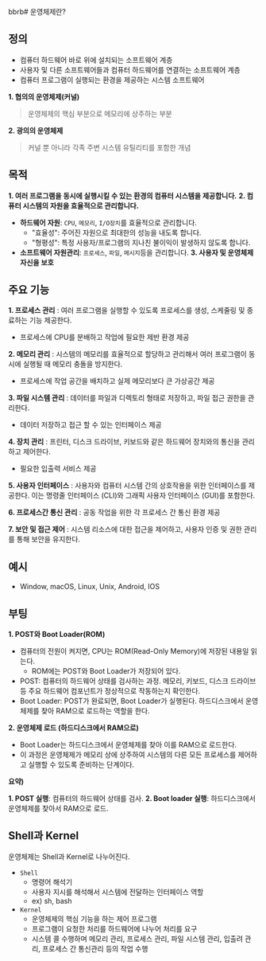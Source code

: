 bbrb# 운영체제란?

## 정의

- 컴퓨터 하드웨어 바로 위에 설치되는 소프트웨어 계층
- 사용자 및 다른 소프트웨어들과 컴퓨터 하드웨어를 연결하는 소프트웨어 계층
- 컴퓨터 프로그램이 실행되는 환경을 제공하는 시스템 소프트웨어

**1. 협의의 운영체제(커널)**

> 운영체제의 핵심 부분으로 메모리에 상주하는 부분

**2. 광의의 운영체제**

> 커널 뿐 아니라 각족 주변 시스템 유틸리티를 포함한 개념

## 목적

**1. 여러 프로그램을 동시에 실행시킬 수 있는 환경의 컴퓨터 시스템을 제공합니다.**
**2. 컴퓨터 시스템의 자원을 효율적으로 관리합니다.**

- **하드웨어 자원**: `CPU`, `메모리`, `I/O장치`를 효율적으로 관리합니다.
  - "효율성": 주어진 자원으로 최대한의 성능을 내도록 합니다.
  - "형평성": 특정 사용자/프로그램의 지나친 불이익이 발생하지 않도록 합니다.
- **소프트웨어 자원관리**: `프로세스`, `파일`, `메시지`등을 관리합니다.
  **3. 사용자 및 운영체제 자신을 보호**

## 주요 기능

**1. 프로세스 관리**
: 여러 프로그램을 실행할 수 있도록 프로세스를 생성, 스케줄링 및 종료하는 기능 제공한다.

- 프로세스에 CPU를 분배하고 작업에 필요한 제반 환경 제공
  <br>

**2. 메모리 관리**
: 시스템의 메모리를 효율적으로 할당하고 관리해서 여러 프로그램이 동시에 실행될 때 메모리 충돌을 방지한다.

- 프로세스에 작업 공간을 배치하고 실제 메모리보다 큰 가상공간 제공
  <br>

**3. 파일 시스템 관리**
: 데이터를 파일과 디렉토리 형태로 저장하고, 파일 접근 권한을 관리한다.

- 데이터 저장하고 접근 할 수 있는 인터페이스 제공

**4. 장치 관리**
: 프린터, 디스크 드라이브, 키보드와 같은 하드웨어 장치와의 통신을 관리하고 제어한다.

- 필요한 입출력 서비스 제공

**5. 사용자 인터페이스**
: 사용자와 컴퓨터 시스템 간의 상호작용을 위한 인터페이스를 제공한다. 이는 명령줄 인터페이스 (CLI)와 그래픽 사용자 인터페이스 (GUI)를 포함한다.

**6. 프로세스간 통신 관리**
: 공동 작업을 위한 각 프로세스 간 통신 환경 제공

**7. 보안 및 접근 제어**
: 시스템 리소스에 대한 접근을 제어하고, 사용자 인증 및 권한 관리를 통해 보안을 유지한다.

## 예시

- Window, macOS, Linux, Unix, Android, IOS

## 부팅

**1. POST와 Boot Loader(ROM)**

- 컴퓨터의 전원이 켜지면, CPU는 ROM(Read-Only Memory)에 저장된 내용일 읽는다.
  - ROM에는 POST와 Boot Loader가 저장되어 있다.
- POST: 컴퓨터의 하드웨어 상태를 검사하는 과정. 메모리, 키보드, 디스크 드라이브 등 주요 하드웨어 컴포넌트가 정상적으로 작동하는지 확인한다.
- Boot Loader: POST가 완료되면, Boot Loader가 실행된다. 하드디스크에서 운영체제를 찾아 RAM으로 로드하는 역할을 한다.

**2. 운영체제 로드 (하드디스크에서 RAM으로)**

- Boot Loader는 하드디스크에서 운영체제를 찾아 이를 RAM으로 로드한다.
- 이 과정은 운영체제가 메모리 상에 상주하여 시스템의 다른 모든 프로세스를 제어하고 실행할 수 있도록 준비하는 단계이다.

**요약)**

**1. POST 실행**: 컴퓨터의 하드웨어 상태를 검사.
**2. Boot loader 실행**: 하드디스크에서 운영체제를 찾아서 RAM으로 로드.

## Shell과 Kernel

운영체제는 Shell과 Kernel로 나누어진다.

- `Shell`
  - 명령어 해석기
  - 사용자 지시를 해석해서 시스템에 전달하는 인터페이스 역할
  - ex) sh, bash
- `Kernel`
  - 운영체제의 핵심 기능을 하는 제어 프로그램
  - 프로그램이 요청한 처리를 하드웨어에 나누어 처리를 요구
  - 시스템 콜 수행하며 메모리 관리, 프로세스 관리, 파일 시스템 관리, 입출려 관리, 프로세스 간 통신관리 등의 작업 수행
